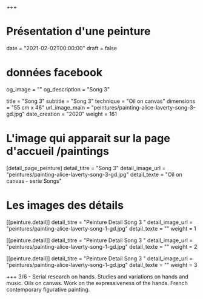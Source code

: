 +++
# Présentation d'une peinture
date = "2021-02-02T00:00:00"
draft = false

# données facebook
og_image = ""
og_description = "Song 3"

title = "Song 3"
subtitle = "Song 3"
technique = "Oil on canvas"
dimensions = "55 cm x 46"
url_image_main = "peintures/painting-alice-laverty-song-3-gd.jpg"
date_creation = "2020"
weight = 161

# L'image qui apparait sur la page d'accueil /paintings
[detail_page_peinture]
detail_titre = "Song 3"
detail_image_url = "peintures/painting-alice-laverty-song-3-gd.jpg"
detail_texte = "Oil on canvas - serie Songs"

# Les images des détails
[[peinture.detail]]
detail_titre = "Peinture Detail Song 3 "
detail_image_url = "peintures/painting-alice-laverty-song-1-gd.jpg"
detail_texte = ""
weight = 1

[[peinture.detail]]
detail_titre = "Peinture Detail Song 3 "
detail_image_url = "peintures/painting-alice-laverty-song-1-gd.jpg"
detail_texte = ""
weight = 2

[[peinture.detail]]
detail_titre = "Peinture Detail Song 3 "
detail_image_url = "peintures/painting-alice-laverty-song-1-gd.jpg"
detail_texte = ""
weight = 3

+++
3/6 - Serial research on hands. Studies and variations on hands and music. Oils on canvas. Work on the expressiveness of the hands. French contemporary figurative painting.
